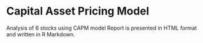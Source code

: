 # Capital Asset Pricing Model
Analysis of 6 stocks using CAPM model
Report is presented in HTML format and written in R Markdown.
